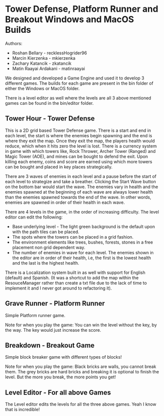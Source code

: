 # Tower Defense, Platform Runner and Breakout Windows and MacOS Builds

Authors:
- Roshan Bellary - recklessHogrider96
- Marcin Kierzenka - mkierzenka
- Zachary Katancik - zkatancik
- Matin Raayai Ardakani - matinraayai

We designed and developed a Game Engine and used it to develop 3 different games.
The builds for each game are present in the bin folder of either the Windows or MacOS folder.

There is a level editor as well where the levels are all 3 above mentioned games can be found in the bin/editor folder.

## Tower Hour - Tower Defense

This is a 2D grid based Tower Defense game. There is a start and end in each level, the start is where the enemies begin spawning and the end is where they exit the map. Once they exit the map, the players health would reduce, which when it hits zero the level is lost. There is a currency system in game with which towers like, Rock Thrower, Archer Tower (Ranged) and Magic Tower (AOE), and mines can be bought to defend the exit. Upon killing each enemy, coins and score are earned using which more towers can be bought and placed in key places strategically. 

There are 3 waves of enemies in each level and a pause before the start of each level to strategize and take a breather. Clicking the Start Wave button on the bottom bar would start the wave. The enemies vary in health and the enemies spawned at the beginning of each wave are always lower health than the enemies spawned towards the end of the wave. In other words, enemies are spawned in order of their health in each wave.  

There are 4 levels in the game, in the order of increasing difficulty. The level editor can edit the following:
- Base underlying level - The light green background is the default upon with the path tiles can be placed.
- The spots where the towers can be placed in a grid fashion.
- The environment elements like trees, bushes, forests, stones in a free placement non grid dependent way.
- The number of enemies in wave for each level. The enemies shown in the editor are in order of their health, i.e, the first is the lowest health and the last is the highest health.

There is a Localization system built in as well with support for English (default) and Spanish. (It was a shortcut to add the map within the ResouceManager rather than create a txt file due to the lack of time to implement it and I never got around to refactoring it).

## Grave Runner - Platform Runner

Simple Platform runner game. 

Note for when you play the game: You can win the level without the key, by the way. The key would just increase the score.

## Breakdown - Breakout Game

Simple block breaker game with different types of blocks!

Note for when you play the game: Black bricks are walls, you cannot break them. The grey bricks are hard bricks and breaking it is optional to finish the level. But the more you break, the more points you get! 

## Level Editor - For all above Games

The Level editor edits the levels for all the three above games. Yeah I know that is incredible!
